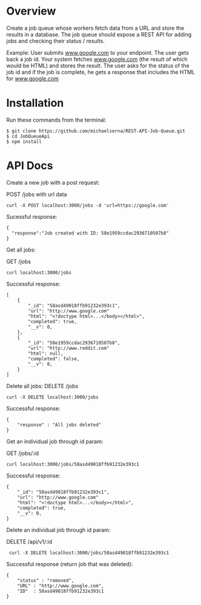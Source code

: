 Overview 
======
Create a job queue whose workers fetch data from a URL and store the results in a database.  The job queue should expose a REST API for adding jobs and checking their status / results.

Example:
User submits www.google.com to your endpoint.  The user gets back a job id. Your system fetches www.google.com (the result of which would be HTML) and stores the result.  The user asks for the status of the job id and if the job is complete, he gets a response that includes the HTML for www.google.com

Installation
=============
Run these commands from the terminal:
```
$ git clone https://github.com/michaelserna/REST-API-Job-Queue.git
$ cd JobQueueApi
$ npm install
```

# API Docs

Create a new job with a post request:

POST /jobs with url data
```
curl -X POST localhost:3000/jobs -d 'url=https://google.com'
```
Sucessful response:
```
{
  "response":"Job created with ID: 58e1959ccdac2936710507b8"
}

```


Get all jobs:

GET /jobs
```
curl localhost:3000/jobs
```
Successful response:
```http
[
    {
        "_id": "58asd49018ffb91232e393c1",
        "url": "http://www.google.com"
        "html": "<!doctype html>...</body></html>",
        "completed": true,
        "__v": 0,
    },
    {
        "_id": "58e1959ccdac2936710507b8",
        "url": "http://www.reddit.com"
        "html": null,
        "completed": false,
        "__v": 0,
    }
]
```
Delete all jobs:
DELETE /jobs
```
curl -X DELETE localhost:3000/jobs
```
Successful response:
```
{
    "response" : "All jobs deleted"
}
```


Get an individual job through id param:

GET /jobs/:id
```
curl localhost:3000/jobs/58asd49018ffb91232e393c1
```
Successful response:
```
{
    "_id": "58asd49018ffb91232e393c1",
    "url": "http://www.google.com"
    "html": "<!doctype html>...</body></html>",
    "completed": true,
    "__v": 0,
}
```


Delete an individual job through id param:

DELETE /api/v1/:id 
```
 curl -X DELETE localhost:3000/jobs/58asd49018ffb91232e393c1
```
Successful response (return job that was deleted):
```
{
    "status" : "removed",
    "URL" : "http://www.google.com",
    "ID"  : 58asd49018ffb91232e393c1
}
```

